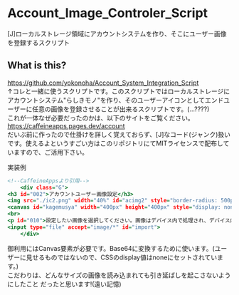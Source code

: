 # Account_Image_Controler_Script
[J]ローカルストレージ領域にアカウントシステムを作り、そこにユーザー画像を登録するスクリプト  
## What is this?  
https://github.com/yokonoha/Account_System_Integration_Script  
↑コレと一緒に使うスクリプトです。このスクリプトではローカルストレージにアカウントシステム"らしきモノ"を作り、そのユーザーアイコンとしてエンドユーザーに任意の画像を登録させることが出来るスクリプトです。(...????)  
これが一体なぜ必要だったのかは、以下のサイトをご覧ください。  
https://caffeineapps.pages.dev/account  
だいぶ前に作ったので仕掛けを詳しく覚えておらず、[J]なコード(ジャンク)扱いです。使えるよというすごい方はこのリポジトリにてMITライセンスで配布していますので、ご活用下さい。  

実装例
```koredeiikana.html
<!--CaffeineAppsより引用-->
    <div class="G">  
<h3 id="002">アカウントユーザー画像設定</h3>
<img src="./ic2.png" width="40%" id="acimg2" style="border-radius: 500px;">
<canvas id="kagemusya" width="400px" height="400px" style="display: none;"></canvas>
<br>
<p id="010">設定したい画像を選択してください。画像はデバイス内で処理され、デバイス内に保存されます。</p>
<input type="file" accept="image/*" id="import">
    </div> 
```
御利用にはCanvas要素が必要です。Base64に変換するために使います。(ユーザーに見せるものではないので、CSSのdisplay値はnoneにセットされています。)  
こだわりは、どんなサイズの画像を読み込まれても引き延ばしを起こさないようにしたこと だったと思います!(遠い記憶)
